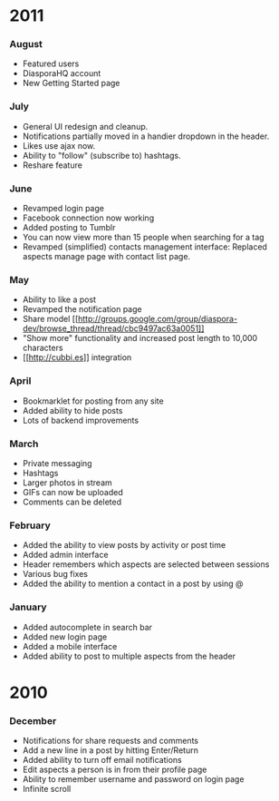 # 2011

### August

* Featured users
* DiasporaHQ account
* New Getting Started page

### July

* General UI redesign and cleanup.
* Notifications partially moved in a handier dropdown in the header.
* Likes use ajax now.
* Ability to "follow" (subscribe to) hashtags.
* Reshare feature

### June

* Revamped login page
* Facebook connection now working
* Added posting to Tumblr
* You can now view more than 15 people when searching for a tag
* Revamped (simplified) contacts management interface: Replaced aspects manage page with contact list page.

### May

* Ability to like a post
* Revamped the notification page
* Share model [[http://groups.google.com/group/diaspora-dev/browse_thread/thread/cbc9497ac63a0051]]
* "Show more" functionality and increased post length to 10,000 characters
* [[http://cubbi.es]] integration

### April

* Bookmarklet for posting from any site
* Added ability to hide posts
* Lots of backend improvements

### March

* Private messaging
* Hashtags
* Larger photos in stream
* GIFs can now be uploaded
* Comments can be deleted

### February

* Added the ability to view posts by activity or post time
* Added admin interface
* Header remembers which aspects are selected between sessions
* Various bug fixes
* Added the ability to mention a contact in a post by using @ 

### January

* Added autocomplete in search bar
* Added new login page
* Added a mobile interface
* Added ability to post to multiple aspects from the header

# 2010

### December

* Notifications for share requests and comments 
* Add a new line in a post by hitting Enter/Return
* Added ability to turn off email notifications
* Edit aspects a person is in from their profile page
* Ability to remember username and password on login page
* Infinite scroll